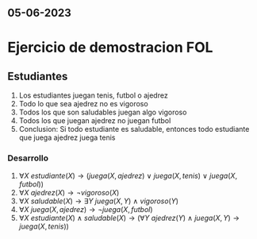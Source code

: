 05-06-2023
---
# Ejercicio de demostracion FOL

## Estudiantes

1. Los estudiantes juegan tenis, futbol o ajedrez
2. Todo lo que sea ajedrez no es vigoroso
3. Todos los que son saludables juegan algo vigoroso
4. Todos los que juegan ajedrez no juegan futbol
5. Conclusion: Si todo estudiante es saludable, entonces todo estudiante que juega ajedrez juega tenis

### Desarrollo

1. $\forall X \ estudiante(X) \rightarrow (juega(X,ajedrez) \ \vee \ juega(X,tenis) \ \vee \ juega(X,futbol))$
2. $\forall X \ ajedrez(X) \rightarrow \neg vigoroso(X)$
3. $\forall X \ saludable(X) \rightarrow \exists Y \ juega(X,Y) \ \wedge \ vigoroso(Y)$
4. $\forall X \ juega(X,ajedrez) \rightarrow \neg juega(X,futbol)$
5. $\forall X \ estudiante(X) \ \wedge \ saludable(X) \rightarrow (\forall Y \ ajedrez(Y) \ \wedge \ juega(X,Y) \rightarrow juega(X,tenis))$